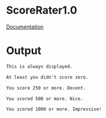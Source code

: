 # ScoreRater1.0

[Documentation](../../../docs/Chapter2/ScoreRater/ScoreRater1.0/)

# Output
```txt
This is always displayed.

At least you didn't score zero.

You score 250 or more. Decent.

You scored 500 or more. Nice.

You scored 1000 or more. Impressive!
```